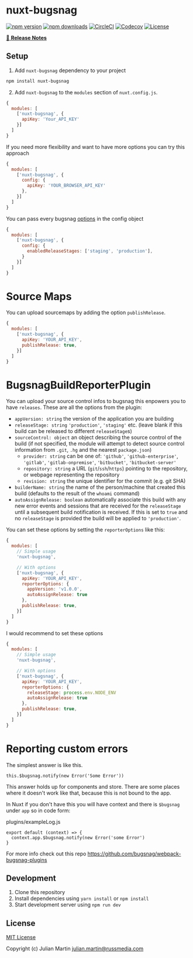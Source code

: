 # nuxt-bugsnag

[![npm version][npm-version-src]][npm-version-href]
[![npm downloads][npm-downloads-src]][npm-downloads-href]
[![CircleCI][circle-ci-src]][circle-ci-href]
[![Codecov][codecov-src]][codecov-href]
[![License][license-src]][license-href]

>

[📖 **Release Notes**](./CHANGELOG.md)

## Setup

1. Add `nuxt-bugsnag` dependency to your project

```bash
npm install nuxt-bugsnag
```

2. Add `nuxt-bugsnag` to the `modules` section of `nuxt.config.js`.


```js
{
  modules: [
    ['nuxt-bugsnag', {
      apiKey: 'Your_API_KEY'
    }]
  ]
}
```

If you need more flexibility and want to have more options you can try this approach

```js
{
  modules: [
    ['nuxt-bugsnag', {
      config: {
        apiKey: 'YOUR_BROWSER_API_KEY'
      },
    }]
  ]
}
```

You can pass every bugsnag [options](https://docs.bugsnag.com/platforms/javascript/configuration-options/) in the config object


```js
{
  modules: [
    ['nuxt-bugsnag', {
      config: {
        enabledReleaseStages: ['staging', 'production'],
      }
    }]
  ]
}
```


# Source Maps

You can upload sourcemaps by adding the option `publishRelease`.

```js
{
  modules: [
    ['nuxt-bugsnag', {
      apiKey: 'YOUR_API_KEY',
      publishRelease: true,
    }]
  ]
}
```

# BugsnagBuildReporterPlugin

You can upload your source control infos to bugsnag this enpowers you to have `releases`.
These are all the options from the plugin:
  - `appVersion: string` the version of the application you are building
  - `releaseStage: string` `'production'`, `'staging'` etc. (leave blank if this build can be released to different `releaseStage`s)
  - `sourceControl: object` an object describing the source control of the build (if not specified, the module will attempt to detect source control information from `.git`, `.hg` and the nearest `package.json`)
    - `provider: string` can be one of: `'github'`, `'github-enterprise'`, `'gitlab'`, `'gitlab-onpremise'`, `'bitbucket'`, `'bitbucket-server'`
    - `repository: string` a URL (`git`/`ssh`/`https`) pointing to the repository, or webpage representing the repository
    - `revision: string` the unique identifier for the commit (e.g. git SHA)
  - `builderName: string` the name of the person/machine that created this build (defaults to the result of the `whoami` command)
  - `autoAssignRelease: boolean` automatically associate this build with any new error events and sessions that are received for the `releaseStage` until a subsequent build notification is received. If this is set to `true` and no `releaseStage` is provided the build will be applied to `'production'`.

You can set these options by setting the `reporterOptions` like this:

```js
{
  modules: [
    // Simple usage
    'nuxt-bugsnag',

    // With options
    ['nuxt-bugsnag', {
      apiKey: 'YOUR_API_KEY',
      reporterOptions: {
        appVersion: 'v1.0.0',
        autoAssignRelease: true
      },
      publishRelease: true,
    }]
  ]
}
```

I would recommend to set these options
```js
{
  modules: [
    // Simple usage
    'nuxt-bugsnag',

    // With options
    ['nuxt-bugsnag', {
      apiKey: 'YOUR_API_KEY',
      reporterOptions: {
        releaseStage: process.env.NODE_ENV
        autoAssignRelease: true
      },
      publishRelease: true,
    }]
  ]
}
```

# Reporting custom errors
The simplest answer is like this.
```
this.$bugsnag.notify(new Error('Some Error'))
```

This answer holds up for components and store.
There are some places where it doesn't work like that, because this is not bound to the app.

In Nuxt if you don't have this you will have context and there is `$bugsnag` under `app` so in code form:

plugins/exampleLog.js
```
export default (context) => {
  context.app.$bugsnag.notify(new Error('some Error')
}
```

For more info check out this repo https://github.com/bugsnag/webpack-bugsnag-plugins

## Development

1. Clone this repository
2. Install dependencies using `yarn install` or `npm install`
3. Start development server using `npm run dev`

## License

[MIT License](./LICENSE)

Copyright (c) Julian Martin <julian.martin@russmedia.com>

<!-- Badges -->
[npm-version-src]: https://img.shields.io/npm/v/nuxt-bugsnag/latest.svg?style=flat-square
[npm-version-href]: https://npmjs.com/package/nuxt-bugsnag

[npm-downloads-src]: https://img.shields.io/npm/dt/nuxt-bugsnag.svg?style=flat-square
[npm-downloads-href]: https://npmjs.com/package/nuxt-bugsnag

[circle-ci-src]: https://circleci.com/gh/JulianMar/nuxt-bugsnag/tree/master.svg?style=shield
[circle-ci-href]: https://circleci.com/gh/julianmar/nuxt-bugsnag

[codecov-src]: https://img.shields.io/codecov/c/github/julianmar/nuxt-bugsnag.svg?style=flat-square
[codecov-href]: https://codecov.io/gh/julianmar/nuxt-bugsnag

[license-src]: https://img.shields.io/npm/l/nuxt-bugsnag.svg?style=flat-square
[license-href]: https://npmjs.com/package/nuxt-bugsnag
